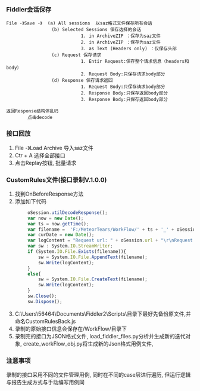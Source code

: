  ### Fiddler会话保存
```text
File -》Save -》  (a) All sessions  以saz格式文件保存所有会话 
                 (b) Selected Sessions 保存选择的会话
                            1. in ArchiveZIP ：保存为saz文件
                            2. in ArchiveZIP ：保存为saz文件
                            3. as Text (Headers only) ：仅保存头部
                 (c) Request 保存请求
                            1. Entir Request:保存整个请求信息（headers和body）
                            2. Request Body:只保存请求body部分
                 (d) Response 保存请求返回
                            1. Request Body:只保存请求body部分
                            2. Response Body:只保存返回body部分
                            3. Response Body:只保存返回body部分

返回Response结构体乱码
        点击decode 
```

### 接口回放
1. File -》Load Archive 导入saz文件
2. Ctr + A 选择全部接口
3. 点击Replay按钮, 批量请求


### CustomRules文件(接口录制V.1.0.0)
1. 找到OnBeforeResponse方法
2. 添加如下代码
```javascript
        oSession.utilDecodeResponse();
        var now = new Date();
        var ts = now.getTime();
        var filename =  'F:/MeteorTears/WorkFlow/' + ts + '_' + oSession.id + '.yaml';
        var curDate = new Date();
        var logContent = "Request url: " + oSession.url + "\r\nRequest header: " + oSession.oRequest.headers +  "\r\nRequest body: " + oSession.GetRequestBodyAsString() + "\r\nResponse code: " + oSession.responseCode + "\r\nResponse body: " + oSession.GetResponseBodyAsString() + "\r\n";
        var sw : System.IO.StreamWriter;
        if (System.IO.File.Exists(filename)){
            sw = System.IO.File.AppendText(filename);
            sw.Write(logContent);
        }
        else{
            sw = System.IO.File.CreateText(filename);
            sw.Write(logContent);
        }
        sw.Close();
        sw.Dispose();
```
3. C:\Users\56464\Documents\Fiddler2\Scripts\目录下最好先备份原文件,并命名CustomRulesBack.js
4. 录制的原始接口信息会保存在/WorkFlow/目录下
5. 录制完的接口为JSON格式文件, load_fiddler_files.py分析并生成新的迭代对象, create_workFlow_obj.py将生成新的Json格式用例文件,


### 注意事项
录制的接口采用不同的文件管理用例,  同时在不同的case层进行遍历, 但运行逻辑与报告生成方式与手动编写用例同
